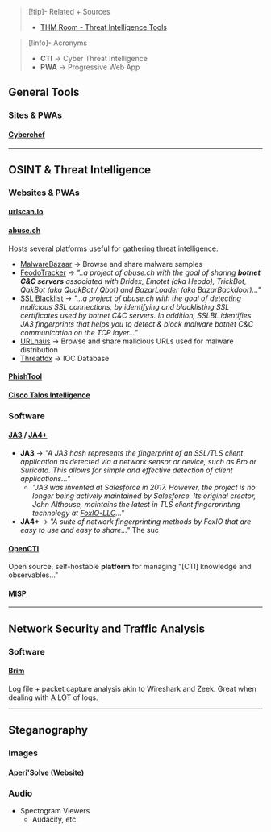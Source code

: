 > [!tip]- Related + Sources
> - [THM Room - Threat Intelligence Tools](https://tryhackme.com/room/threatinteltools)

> [!info]- Acronyms
> - **CTI** → Cyber Threat Intelligence
> - **PWA** → Progressive Web App

## General Tools

### Sites & PWAs

#### [Cyberchef](https://cyberchef.org/)

---

## OSINT & Threat Intelligence

### Websites & PWAs
#### [urlscan.io](https://urlscan.io/)


#### [abuse.ch](https://abuse.ch/)
Hosts several platforms useful for gathering threat intelligence.

- [MalwareBazaar](https://bazaar.abuse.ch) → Browse and share malware samples
- [FeodoTracker](https://feodotracker.abuse.ch) → *"..a project of abuse.ch with the goal of sharing **botnet C&C servers** associated with Dridex, Emotet (aka Heodo), TrickBot, QakBot (aka QuakBot / Qbot) and BazarLoader (aka BazarBackdoor)..."*
- [SSL Blacklist](https://sslbl.abuse.ch) → *"...a project of abuse.ch with the goal of detecting malicious SSL connections, by identifying and blacklisting SSL certificates used by botnet C&C servers. In addition, SSLBL identifies JA3 fingerprints that helps you to detect & block malware botnet C&C communication on the TCP layer..."*
- [URLhaus](https://urlhaus.abuse.ch) → Browse and share malicious URLs used for malware distribution
- [Threatfox](https://threatfox.abuse.ch) → IOC Database

#### [PhishTool](https://www.phishtool.com/)

#### [Cisco Talos Intelligence](https://talosintelligence.com/)

### Software

#### [JA3](https://github.com/salesforce/ja3) / [JA4+](https://github.com/FoxIO-LLC/ja4)

- **JA3** → *"A JA3 hash represents the fingerprint of an SSL/TLS client application as detected via a network sensor or device, such as Bro or Suricata. This allows for simple and effective detection of client applications..."*
	- *"JA3 was invented at Salesforce in 2017. However, the project is no longer being actively maintained by Salesforce. Its original creator, John Althouse, maintains the latest in TLS client fingerprinting technology at [FoxIO-LLC](https://github.com/FoxIO-LLC/ja4)..."*
- **JA4+** → *"A suite of network fingerprinting methods by FoxIO that are easy to use and easy to share..."* The suc

#### [OpenCTI](https://github.com/OpenCTI-Platform/opencti)
Open source, self-hostable **platform** for managing "\[CTI] knowledge and observables..."


#### [MISP](https://www.misp-project.org/)


---
## Network Security and Traffic Analysis

### Software

#### [Brim](https://www.brimdata.io/)
Log file + packet capture analysis akin to Wireshark and Zeek. Great when dealing with A LOT of logs.

---

## Steganography

### Images

#### [Aperi'Solve](https://www.aperisolve.com/) (Website)


### Audio

- Spectogram Viewers
	- Audacity, etc.


